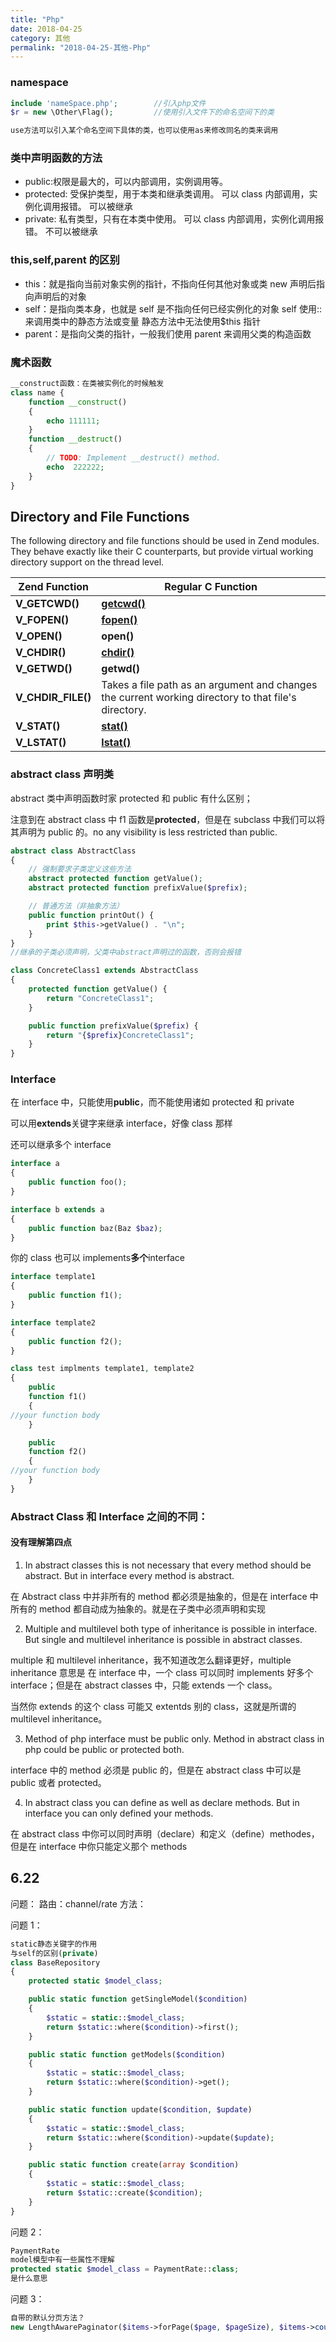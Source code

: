 ```yaml
---
title: "Php"
date: 2018-04-25
category: 其他
permalink: "2018-04-25-其他-Php"
---
```


### namespace

```php
include 'nameSpace.php';		//引入php文件
$r = new \Other\Flag();			//使用引入文件下的命名空间下的类

use方法可以引入某个命名空间下具体的类，也可以使用as来修改同名的类来调用
```

### 类中声明函数的方法

- public:权限是最大的，可以内部调用，实例调用等。
- protected: 受保护类型，用于本类和继承类调用。
  可以 class 内部调用，实例化调用报错。
  可以被继承
- private: 私有类型，只有在本类中使用。
  可以 class 内部调用，实例化调用报错。
  不可以被继承

### this,self,parent 的区别

- this：就是指向当前对象实例的指针，不指向任何其他对象或类
  new 声明后指向声明后的对象
- self：是指向类本身，也就是 self 是不指向任何已经实例化的对象
  self 使用::来调用类中的静态方法或变量
  静态方法中无法使用\$this 指针
- parent：是指向父类的指针，一般我们使用 parent 来调用父类的构造函数

### 魔术函数

```php
__construct函数：在类被实例化的时候触发
class name {
    function __construct()
    {
        echo 111111;
    }
    function __destruct()
    {
        // TODO: Implement __destruct() method.
        echo  222222;
    }
}
```

## Directory and File Functions

The following directory and file functions should be used in Zend modules. They behave exactly like their C counterparts, but provide virtual working directory support on the thread level.

| Zend Function      | Regular C Function                                                                                   |
| ------------------ | ---------------------------------------------------------------------------------------------------- |
| **V_GETCWD()**     | [**getcwd()**](itss://chm/zh/function.getcwd.html)                                                   |
| **V_FOPEN()**      | [**fopen()**](itss://chm/zh/function.fopen.html)                                                     |
| **V_OPEN()**       | **open()**                                                                                           |
| **V_CHDIR()**      | [**chdir()**](itss://chm/zh/function.chdir.html)                                                     |
| **V_GETWD()**      | **getwd()**                                                                                          |
| **V_CHDIR_FILE()** | Takes a file path as an argument and changes the current working directory to that file's directory. |
| **V_STAT()**       | [**stat()**](itss://chm/zh/function.stat.html)                                                       |
| **V_LSTAT()**      | [**lstat()**](itss://chm/zh/function.lstat.html)                                                     |

### abstract class 声明类

abstract 类中声明函数时家 protected 和 public 有什么区别；

注意到在 abstract class 中 f1 函数是**protected**，但是在 subclass 中我们可以将其声明为 public 的。no any visibility is less restricted than public.

```php
abstract class AbstractClass
{
    // 强制要求子类定义这些方法
    abstract protected function getValue();
    abstract protected function prefixValue($prefix);

    // 普通方法（非抽象方法）
    public function printOut() {
        print $this->getValue() . "\n";
    }
}
//继承的子类必须声明，父类中abstract声明过的函数，否则会报错

class ConcreteClass1 extends AbstractClass
{
    protected function getValue() {
        return "ConcreteClass1";
    }

    public function prefixValue($prefix) {
        return "{$prefix}ConcreteClass1";
    }
}

```

### Interface

在 interface 中，只能使用**public**，而不能使用诸如 protected 和 private

可以用**extends**关键字来继承 interface，好像 class 那样

还可以继承多个 interface

```php
interface a
{
    public function foo();
}

interface b extends a
{
    public function baz(Baz $baz);
}

```

你的 class 也可以 implements**多个**interface

```php
interface template1
{
    public function f1();
}

interface template2
{
    public function f2();
}

class test implments template1, template2
{
    public
    function f1()
    {
//your function body
    }

    public
    function f2()
    {
//your function body
    }
}
```

### Abstract Class 和 Interface 之间的不同：

#### 没有理解第四点

1. In abstract classes this is not necessary that every method should be abstract. But in interface every method is abstract.

在 Abstract class 中并非所有的 method 都必须是抽象的，但是在 interface 中所有的 method 都自动成为抽象的。就是在子类中必须声明和实现

2. Multiple and multilevel both type of inheritance is possible in interface. But single and multilevel inheritance is possible in abstract classes.

multiple 和 multilevel inheritance，我不知道改怎么翻译更好，multiple inheritance 意思是 在 interface 中，一个 class 可以同时 implements 好多个 interface；但是在 abstract classes 中，只能 extends 一个 class。

当然你 extends 的这个 class 可能又 extentds 别的 class，这就是所谓的 multilevel inheritance。

3. Method of php interface must be public only. Method in abstract class in php could be public or protected both.

interface 中的 method 必须是 public 的，但是在 abstract class 中可以是 public 或者 protected。

4. In abstract class you can define as well as declare methods. But in interface you can only defined your methods.

在 abstract class 中你可以同时声明（declare）和定义（define）methodes，但是在 interface 中你只能定义那个 methods

## 6.22

问题：
路由：channel/rate
方法：

问题 1：

```php
static静态关键字的作用
与self的区别(private)
class BaseRepository
{
    protected static $model_class;

    public static function getSingleModel($condition)
    {
        $static = static::$model_class;
        return $static::where($condition)->first();
    }

    public static function getModels($condition)
    {
        $static = static::$model_class;
        return $static::where($condition)->get();
    }

    public static function update($condition, $update)
    {
        $static = static::$model_class;
        return $static::where($condition)->update($update);
    }

    public static function create(array $condition)
    {
        $static = static::$model_class;
        return $static::create($condition);
    }
}
```

问题 2：

```php
PaymentRate
model模型中有一些属性不理解
protected static $model_class = PaymentRate::class;
是什么意思
```

问题 3：

```php
自带的默认分页方法？
new LengthAwarePaginator($items->forPage($page, $pageSize), $items->count(), $pageSize);
```
